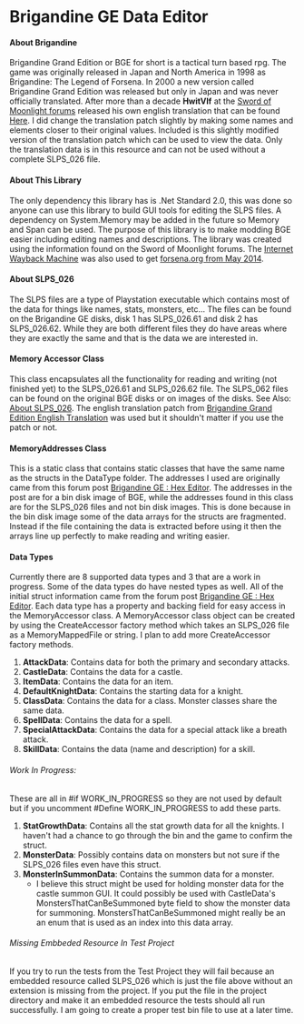 # Brigandine GE Data Editor
#### About Brigandine
Brigandine Grand Edition or BGE for short is a tactical turn based rpg.
The game was originally released in Japan and North America in 1998 as
Brigandine: The Legend of Forsena. In 2000 a new version called
Brigandine Grand Edition was released but only in Japan and was never
officially translated. After more than a decade **HwitVlf** at the
[Sword of Moonlight forums](https://www.swordofmoonlight.com) released
his own english translation that can be found
[Here](https://www.swordofmoonlight.com/bbs/index.php?topic=869.0). I
did change the translation patch slightly by making some names and
elements closer to their original values. Included is this slightly
modified version of the translation patch which can be used to view the
data. Only the translation data is in this resource and can not be used
without a complete SLPS_026 file.
#### About This Library
The only dependency this library has is .Net Standard 2.0, this was done
so anyone can use this library to build GUI tools for editing the SLPS
files. A dependency on System.Memory may be added in the future so
Memory<T> and Span<T> can be used. The purpose of this library is to
make modding BGE easier including editing names and descriptions. The
library was created using the information found on the Sword of
Moonlight forums. The
[Internet Wayback Machine](https://web.archive.org/) was also used to
get
[forsena.org from May 2014](https://web.archive.org/web/20140517111817/http://forsena.org/).

#### About SLPS_026
The SLPS files are a type of Playstation executable which contains most
of the data for things like names, stats, monsters, etc... The files can
be found on the Brigandine GE disks, disk 1 has SLPS_026.61 and disk 2
has SLPS_026.62. While they are both different files they do have areas
where they are exactly the same and that is the data we are interested
in.

#### Memory Accessor Class
This class encapsulates all the functionality for reading and writing (not finished yet) to the SLPS_026.61 and SLPS_026.62 file. The SLPS_062
files can be found on the original BGE disks or on images of
the disks. See Also: [About SLPS_026](#About-LPS_026). The english translation patch from [Brigandine Grand Edition English Translation](https://www.swordofmoonlight.com/bbs/index.php?topic=869.0) was used but it shouldn't matter if you use the patch or not.

#### MemoryAddresses Class
This is a static class that contains static classes that have the same name as the structs in
the DataType folder. The addresses I used are originally came from this forum post [Brigandine GE : Hex Editor](https://www.swordofmoonlight.com/bbs/index.php?topic=908.0). The addresses in the post are for a bin disk image of BGE, while the addresses found in this class are for the SLPS_026 files and not bin disk images.
This is done because in the bin disk image some of the data
arrays for the structs are fragmented. Instead if the file containing
the data is extracted before using it then the arrays line up perfectly
to make reading and writing easier.

#### Data Types
Currently there are 8 supported data types and 3 that are a work in
progress. Some of the data types do have nested types as well. All of
the initial struct information came from the forum post
[Brigandine GE : Hex Editor](https://www.swordofmoonlight.com/bbs/index.php?topic=908).
Each data type has a property and backing field for easy access in the
MemoryAccessor class. A MemoryAccessor class object can be created by
using the CreateAccessor factory method which takes an SLPS_026 file as
a MemoryMappedFile or string. I plan to add more CreateAccessor factory
methods.
1. **AttackData**: Contains data for both the primary and secondary
   attacks.
2. **CastleData**: Contains the data for a castle.
3. **ItemData**: Contains the data for an item.
4. **DefaultKnightData**: Contains the starting data for a knight.
5. **ClassData**: Contains the data for a class. Monster classes share
   the same data.
6. **SpellData**: Contains the data for a spell.
7. **SpecialAttackData**: Contains the data for a special attack like a
   breath attack.
8. **SkillData**: Contains the data (name and description) for a skill.
###### Work In Progress:
These are all in #if WORK_IN_PROGRESS so they are not used by default
but if you uncomment #Define WORK_IN_PROGRESS to add these parts.
1. **StatGrowthData**: Contains all the stat growth data for all the
knights. I haven't had a chance to go through the bin and the game to
 confirm the struct.
2. **MonsterData**: Possibly contains data on monsters but not sure if 
   the SLPS_026 files even have this struct.
3. **MonsterInSummonData**: Contains the summon data for a monster.
   - I believe this struct might be used for holding monster data
   for the castle summon GUI. It could possibly be used with
   CastleData's MonstersThatCanBeSummoned byte field to show the monster
   data for summoning. MonstersThatCanBeSummoned might really be an an
   enum that is used as an index into this data array.

###### Missing Embbeded Resource In Test Project
If you try to run the tests from the Test Project they will fail because
an embedded resource called SLPS_026 which is just the file above
without an extension is missing from the project. If you put the file in
the project directory and make it an embedded resource the tests should
all run successfully. I am going to create a proper test bin file to use
at a later time.